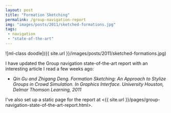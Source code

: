 ```yaml
---
layout: post
title: "Formation Sketching"
permalink: /group-navigation-report
img: "images/posts/2011/sketched-formations.jpg"
tags:
 - navigation
 - "state-of-the-art"
---
```


![ml-class doodle]({{ site.url }}/images/posts/2011/sketched-formations.jpg)

I have updated the Group navigation state-of-the-art report with an interesting article I read a few weeks ago:
* *Qin Gu and Zhigang Deng. Formation Sketching: An Approach to Stylize Groups in Crowd Simulation. In Graphics Interface. University Houston, Delmar Thomson Learning, 2011*

I've also set up a static page for the report at <{{ site.url }}/pages/group-navigation-state-of-the-art-report.html>.
